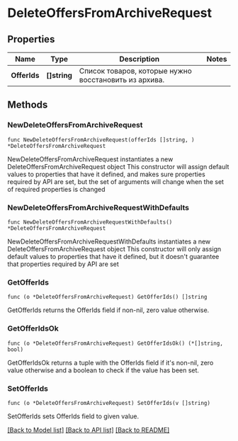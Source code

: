# DeleteOffersFromArchiveRequest

## Properties

Name | Type | Description | Notes
------------ | ------------- | ------------- | -------------
**OfferIds** | **[]string** | Список товаров, которые нужно восстановить из архива. | 

## Methods

### NewDeleteOffersFromArchiveRequest

`func NewDeleteOffersFromArchiveRequest(offerIds []string, ) *DeleteOffersFromArchiveRequest`

NewDeleteOffersFromArchiveRequest instantiates a new DeleteOffersFromArchiveRequest object
This constructor will assign default values to properties that have it defined,
and makes sure properties required by API are set, but the set of arguments
will change when the set of required properties is changed

### NewDeleteOffersFromArchiveRequestWithDefaults

`func NewDeleteOffersFromArchiveRequestWithDefaults() *DeleteOffersFromArchiveRequest`

NewDeleteOffersFromArchiveRequestWithDefaults instantiates a new DeleteOffersFromArchiveRequest object
This constructor will only assign default values to properties that have it defined,
but it doesn't guarantee that properties required by API are set

### GetOfferIds

`func (o *DeleteOffersFromArchiveRequest) GetOfferIds() []string`

GetOfferIds returns the OfferIds field if non-nil, zero value otherwise.

### GetOfferIdsOk

`func (o *DeleteOffersFromArchiveRequest) GetOfferIdsOk() (*[]string, bool)`

GetOfferIdsOk returns a tuple with the OfferIds field if it's non-nil, zero value otherwise
and a boolean to check if the value has been set.

### SetOfferIds

`func (o *DeleteOffersFromArchiveRequest) SetOfferIds(v []string)`

SetOfferIds sets OfferIds field to given value.



[[Back to Model list]](../README.md#documentation-for-models) [[Back to API list]](../README.md#documentation-for-api-endpoints) [[Back to README]](../README.md)


